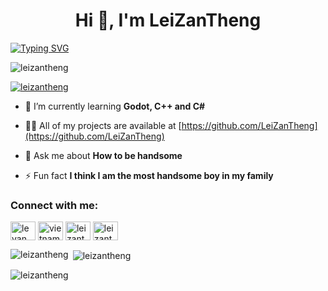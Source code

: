 
<h1 align="center">Hi 👋, I'm LeiZanTheng</h1>

<a href="https://git.io/typing-svg"><img src="https://readme-typing-svg.demolab.com?font=Fira+Code&size=26&duration=3500&pause=3000&background=2C141400&center=true&vCenter=true&multiline=true&width=1100&height=57&lines=A+random+guy+who+loves+making++games" alt="Typing SVG" /></a>


<p align="left"> <img src="https://komarev.com/ghpvc/?username=leizantheng&label=Profile%20views&color=0e75b6&style=flat" alt="leizantheng" /> </p>

<p align="left"> <a href="https://github.com/ryo-ma/github-profile-trophy"><img src="https://github-profile-trophy.vercel.app/?username=leizantheng" alt="leizantheng" /></a> </p>

- 🌱 I’m currently learning **Godot, C++ and C#**

- 👨‍💻 All of my projects are available at [https://github.com/LeiZanTheng](https://github.com/LeiZanTheng)

- 💬 Ask me about **How to be handsome**

- ⚡ Fun fact **I think I am the most handsome boy in my family**

<h3 align="left">Connect with me:</h3>
<p align="left">
<a href="https://fb.com/le van thang" target="blank"><img align="center" src="https://raw.githubusercontent.com/rahuldkjain/github-profile-readme-generator/master/src/images/icons/Social/facebook.svg" alt="le van thang" height="30" width="40" /></a>
<a href="https://www.youtube.com/@LZTDepZai" target="blank"><img align="center" src="https://raw.githubusercontent.com/rahuldkjain/github-profile-readme-generator/master/src/images/icons/Social/youtube.svg" alt="vietnammc" height="30" width="40" /></a>
<a href="https://codeforces.com/profile/leizantheng" target="blank"><img align="center" src="https://raw.githubusercontent.com/rahuldkjain/github-profile-readme-generator/master/src/images/icons/Social/codeforces.svg" alt="leizantheng" height="30" width="40" /></a>
<a href="https://www.leetcode.com/leizantheng" target="blank"><img align="center" src="https://raw.githubusercontent.com/rahuldkjain/github-profile-readme-generator/master/src/images/icons/Social/leet-code.svg" alt="leizantheng" height="30" width="40" /></a>
</p>

<p><img align="left" src="https://github-readme-stats.vercel.app/api/top-langs?username=leizantheng&show_icons=true&locale=en&layout=compact" alt="leizantheng" /></p>

<p>&nbsp;<img align="center" src="https://github-readme-stats.vercel.app/api?username=leizantheng&show_icons=true&locale=en" alt="leizantheng" /></p>

<p><img align="center" src="https://github-readme-streak-stats.herokuapp.com/?user=leizantheng&" alt="leizantheng" /></p>
